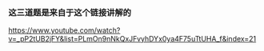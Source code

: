 ### 这三道题是来自于这个链接讲解的
https://www.youtube.com/watch?v=_pP2tUB2jFY&list=PLmOn9nNkQxJFvyhDYx0ya4F75uTtUHA_f&index=21